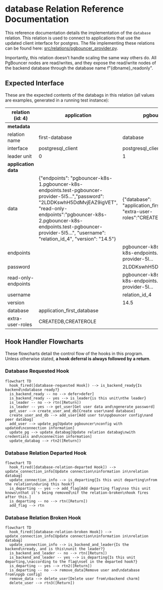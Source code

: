 # database Relation Reference Documentation

This reference documentation details the implementation of the `database` relation. This relation is used to connect to applications that use the updated client interface for postgres. The file implementing these relations can be found here: [src/relations/pgbouncer_provider.py](../../../src/relations/pgbouncer_provider.py).

Importantly, this relation doesn't handle scaling the same way others do. All PgBouncer nodes are read/writes, and they expose the read/write nodes of the backend database through the database name f"{dbname}_readonly".

## Expected Interface

These are the expected contents of the databags in this relation (all values are examples, generated in a running test instance):

| relation (id: 4) | application | pgbouncer-k8s|
|---|---|---|
|**metadata**|
| relation name    | first-database | database|
| interface        | postgresql_client | postgresql_client  |
| leader unit      | 0| 1 |
| **application data**|
| data                |   {"endpoints": "pgbouncer-k8s-1.pgbouncer-k8s-endpoints.test-pgbouncer-provider-5l5…","password": "2LDDKswhH5DdMvjEAZ9igVET", "read-only-endpoints":"pgbouncer-k8s-2.pgbouncer-k8s-endpoints.test-pgbouncer-provider-5l5…", "username": "relation_id_4", "version": "14.5"}  | {"database": "application_first_database", "extra-user-roles":"CREATEDB,CREATEROLE"} |
| endpoints           | | pgbouncer-k8s-1.pgbouncer-k8s-endpoints.test-pgbouncer-provider-5l…  |
| password            | |2LDDKswhH5DdMvjEAZ9igVET |
| read-only-endpoints | | pgbouncer-k8s-2.pgbouncer-k8s-endpoints.test-pgbouncer-provider-5l…  |
| username            | |  relation_id_4|
| version             | | 14.5 |
| database            | application_first_database | |
| extra-user-roles    | CREATEDB,CREATEROLE| |

## Hook Handler Flowcharts

These flowcharts detail the control flow of the hooks in this program. Unless otherwise stated, **a hook deferral is always followed by a return**.

### Database Requested Hook

```mermaid
flowchart TD
  hook_fired([database-requested Hook]) --> is_backend_ready{Is backend\ndatabase ready?}
  is_backend_ready -- no --> defer>defer]
  is_backend_ready -- yes --> is_leader{is this unit\nthe leader}
  is_leader -- no --> rtn([Return])
  is_leader -- yes --> get_user[Get user data and\ngenerate password]
  get_user --> create_user_and_db[Create user\nand database]
  create_user_and_db --> add_user[Add user to\npgbouncer config\nand peer databag]
  add_user --> update_pg[Update pgbouncer\nconfig with updated\nconnection information]
  update_pg --> update_databag[Update relation databag\nwith credentials and\nconnection information]
  update_databag --> rtn2([Return])
```

### Database Relation Departed Hook

```mermaid
flowchart TD
  hook_fired([database-relation-departed Hook]) --> update_connection_info[Update connection\ninformation in\nrelation databag]
  update_connection_info --> is_departing{Is this unit departing\nfrom the relation\nduring this hook?}
  is_departing -- yes --> add_flag[Add departing flag\nso this unit knows\nthat it's being removed\nif the relation-broken\nhook fires after this.]
  is_departing -- no --> rtn([Return])
  add_flag --> rtn
```

### Database Relation Broken Hook

```mermaid
flowchart TD
  hook_fired([database-relation-broken Hook]) --> update_connection_info[Update connection\ninformation in\nrelation databag]
  update_connection_info --> is_backend_and_leader{Is the backend\nready, and is this\nunit the leader?}
  is_backend_and_leader -- no --> rtn([Return])
  is_backend_and_leader -- yes --> is_departing{Is this unit departing,\naccording to the flag\nset in the departed hook?}
  is_departing -- yes --> rtn2([Return])
  is_departing -- no --> remove_data[Remove user and\ndatabase from\npgb config]
  remove_data --> delete_user[Delete user from\nbackend charm]
  delete_user --> rtn3([Return])
```
